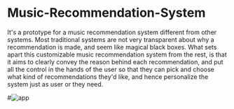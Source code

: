 # Music-Recommendation-System
It's a prototype for a music recommendation system different from other systems. Most traditional systems are not very transparent about why a recommendation is made, and seem like magical black boxes. What sets apart this customizable music recommendation system from the rest, is that it aims to clearly convey the reason behind each recommendation, and put all the control in the hands of the user so that they can pick and choose what kind of recommendations they'd like, and hence personalize the system just as user or they need.

#![app](https://github.com/Aditya020224/Music-Recommendation-System/assets/96903392/f52c981e-96f3-43a7-ac67-ad85def73f8c)
